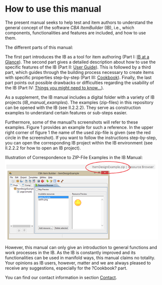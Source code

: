 How to use this manual
======================

The present manual seeks to help test and item authors to understand the general concept of the software *CBA ItemBuilder* (IB), i.e., which components, functionalities and features are included, and how to use them.

The different parts of this manual:

The first part introduces the IB as a tool for item authoring (Part I: [IB at a Glance](IB-at-a-Glance.md)). The second part gives a detailed description about how to use the specific features of the IB (Part II: [User Guide](User-Guide.md)). This is followed by a third part, which guides through the building process necessary to create items with specific properties step-by-step (Part III: [Cookbook](Cookbook.md)). Finally, the last part points out possible drawbacks or difficulties regarding the usability of the IB (Part IV: [Things you might need to know...](Things-to-know.md)).

As a supplement, the IB manual includes a digital folder with a variety of IB projects (*IB\_manual\_examples*). The examples (zip-files) in this repository can be opened with the IB (see II.2.2.2). They serve as construction examples to understand certain features or sub-steps easier.

Furthermore, some of the manual?s screenshots will refer to these examples. Figure 1 provides an example for such a reference. In the upper right corner of figure 1 the name of the used zip-file is given (see the red circle in the screenshot). If you want to follow the instructions step-by-step, you can open the corresponding IB project within the IB environment (see II.2.2.2 for how to open an IB project).

Illustration of Correspondence to ZIP-File Examples in the IB Manual: 
![](images/reference_to_example_project.fw.png)

However, this manual can only give an introduction to general functions and work processes in the IB. As the IB is constantly improved and its functionalities can be used in manifold ways, this manual claims no totality. Your opinions as IB users, however, matter and we are always pleased to receive any suggestions, especially for the ?Cookbook? part. 

You can find our contact information in section [Contact](3_Contact.md).